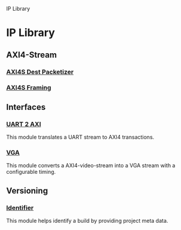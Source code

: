 IP Library

# IP Library


## AXI4-Stream


### [AXI4S Dest Packetizer](axi4s__dest_packetizer/doc/doc.md)

### [AXI4S Framing](axi4s__framing/doc/doc.md)


## Interfaces


### [UART 2 AXI](interfaces__uart2axi/doc/doc.md)

This module translates a UART stream to AXI4 transactions.


### [VGA](interfaces__vga/doc/doc.md)

This module converts a AXI4-video-stream into a VGA stream with a configurable timing.


## Versioning


### [Identifier](versioning__identifier/doc/doc.md)

This module helps identify a build by providing project meta data.